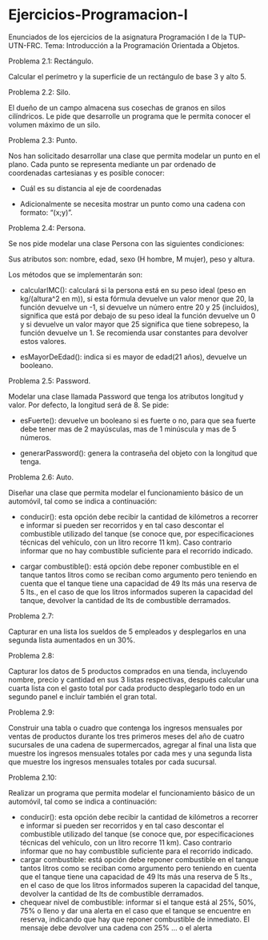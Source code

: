 # Ejercicios-Programacion-I

Enunciados de los ejercicios de la asignatura Programación I de la TUP-UTN-FRC.
Tema: Introducción a la Programación Orientada a Objetos.

Problema 2.1: Rectángulo.

Calcular el perímetro y la superficie de un rectángulo de base 3 y alto 5.

Problema 2.2: Silo.

El dueño de un campo almacena sus cosechas de granos en silos cilíndricos. Le pide que desarrolle un programa que le permita conocer el volumen máximo de un silo.

Problema 2.3: Punto.

Nos han solicitado desarrollar una clase que permita modelar un punto en el plano. Cada punto se representa mediante un par ordenado de coordenadas cartesianas y es posible conocer:

- Cuál es su distancia al eje de coordenadas

- Adicionalmente se necesita mostrar un punto como una cadena con formato: “(x;y)”.

Problema 2.4: Persona.

Se nos pide modelar una clase Persona con las siguientes condiciones:

Sus atributos son: nombre, edad, sexo (H hombre, M mujer), peso y altura.

Los métodos que se implementarán son:

- calcularIMC(): calculará si la persona está en su peso ideal (peso en kg/(altura^2 en m)), si esta fórmula devuelve un valor menor que 20, la función devuelve un -1, si devuelve un número entre 20 y 25 (incluidos), significa que está por debajo de su peso ideal la función devuelve un 0 y si devuelve un valor mayor que 25 significa que tiene sobrepeso, la función devuelve un 1. Se recomienda usar constantes para devolver estos valores.

- esMayorDeEdad(): indica si es mayor de edad(21 años), devuelve un booleano.

Problema 2.5: Password.

Modelar una clase llamada Password que tenga los atributos longitud y valor. Por defecto, la longitud será de 8. Se pide:

- esFuerte(): devuelve un booleano si es fuerte o no, para que sea fuerte debe tener mas de 2 mayúsculas, mas de 1 minúscula y mas de 5 números.

- generarPassword(): genera la contraseña del objeto con la longitud que tenga.

Problema 2.6: Auto.

Diseñar una clase que permita modelar el funcionamiento básico de un automóvil, tal como se indica a continuación:

- conducir(): esta opción debe recibir la cantidad de kilómetros a recorrer e informar si pueden ser recorridos y en tal caso descontar el combustible utilizado del tanque (se conoce que, por especificaciones técnicas del vehículo, con un litro recorre 11 km). Caso contrario informar que no hay combustible suficiente para el recorrido indicado.

- cargar combustible(): está opción debe reponer combustible en el tanque tantos litros como se reciban como argumento pero teniendo en cuenta que el tanque tiene una capacidad de 49 lts más una reserva de 5 lts., en el caso de que los litros informados superen la capacidad del tanque, devolver la cantidad de lts de combustible derramados.

Problema 2.7:

Capturar en una lista los sueldos de 5 empleados y desplegarlos en una segunda lista aumentados en un 30%.

Problema 2.8:

Capturar los datos de 5 productos comprados en una tienda, incluyendo nombre, precio y cantidad en sus 3 listas respectivas, después calcular una cuarta lista con el gasto total por cada producto desplegarlo todo en un segundo panel e incluir también el gran total.

Problema 2.9:

Construir una tabla o cuadro que contenga los ingresos mensuales por ventas de productos durante los tres primeros meses del año de cuatro sucursales de una cadena de supermercados, agregar al final una lista que muestre los ingresos mensuales totales por cada mes y una segunda lista que muestre los ingresos mensuales totales por cada sucursal.

Problema 2.10:

Realizar un programa que permita modelar el funcionamiento básico de un automóvil, tal como se indica a continuación:
- conducir(): esta opción debe recibir la cantidad de kilómetros a recorrer e informar si pueden ser recorridos y en tal caso descontar el combustible utilizado del tanque (se conoce que, por especificaciones técnicas del vehículo, con un litro recorre 11 km). Caso contrario informar que no hay combustible suficiente para el recorrido indicado.
- cargar combustible: está opción debe reponer combustible en el tanque tantos litros como se reciban como argumento pero teniendo en cuenta que el tanque tiene una capacidad de 49 lts más una reserva de 5 lts., en el caso de que los litros informados superen la capacidad del tanque, devolver la cantidad de lts de combustible derramados.
- chequear nivel de combustible: informar si el tanque está al 25%, 50%,
75% o lleno y dar una alerta en el caso que el tanque se encuentre en
reserva, indicando que hay que reponer combustible de inmediato. El
mensaje debe devolver una cadena con 25% ... o el alerta
